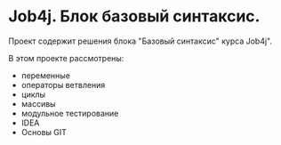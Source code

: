 # Job4j. Блок базовый синтаксис.
Проект содержит решения блока "Базовый синтаксис" курса Job4j".

В этом проекте рассмотрены: 
- переменные
- операторы ветвления
- циклы
- массивы
- модульное тестирование
- IDEA
- Основы GIT